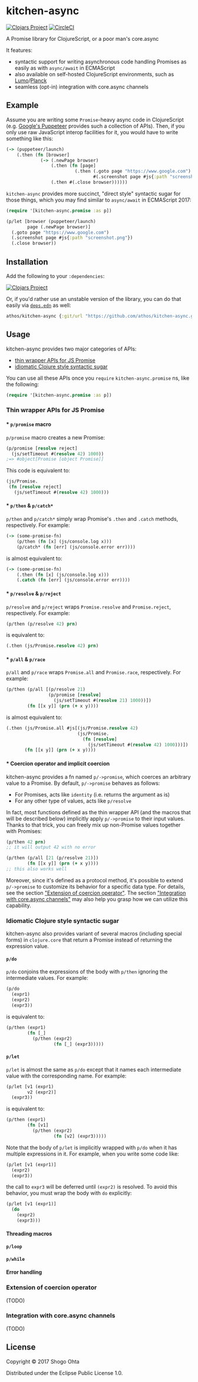 # kitchen-async
[![Clojars Project](https://img.shields.io/clojars/v/kitchen-async.svg)](https://clojars.org/kitchen-async)
[![CircleCI](https://circleci.com/gh/athos/kitchen-async.svg?style=shield)](https://circleci.com/gh/athos/kitchen-async)

A Promise library for ClojureScript, or a poor man's core.async

It features:
- syntactic support for writing asynchronous code handling Promises as easily as with `async/await` in ECMAScript
- also available on self-hosted ClojureScript environments, such as [Lumo](https://github.com/anmonteiro/lumo)/[Planck](https://github.com/mfikes/planck)
- seamless (opt-in) integration with core.async channels

## Example

Assume you are writing some `Promise`-heavy async code in ClojureScript (e.g. [Google's Puppeteer](https://github.com/GoogleChrome/puppeteer) provides such a collection of APIs). Then, if you only use raw JavaScript interop facilities for it, you would have to write something like this:

```clj
(-> (puppeteer/launch)
    (.then (fn [browser]
             (-> (.newPage browser)
                 (.then (fn [page]
                          (.then (.goto page "https://www.google.com")
                                 #(.screenshot page #js{:path "screenshot.png"}))))
                 (.then #(.close browser))))))
```

`kitchen-async` provides more succinct, "direct style" syntactic sugar for those things, which you may find similar to `async/await` in ECMAScript 2017:

```clj
(require '[kitchen-async.promise :as p])

(p/let [browser (puppeteer/launch)
        page (.newPage browser)]
  (.goto page "https://www.google.com")
  (.screenshot page #js{:path "screenshot.png"})
  (.close browser))
```

## Installation

Add the following to your `:dependencies`:

[![Clojars Project](https://clojars.org/kitchen-async/latest-version.svg)](https://clojars.org/kitchen-async)

Or, if you'd rather use an unstable version of the library, you can do that easily via [`deps.edn`](https://clojure.org/guides/deps_and_cli) as well:

```clj
athos/kitchen-async {:git/url "https://github.com/athos/kitchen-async.git" :sha <commit sha hash>}
```

## Usage

kitchen-async provides two major categories of APIs:
- [thin wrapper APIs for JS Promise](#thin-wrapper-apis-for-js-promise)
- [idiomatic Clojure style syntactic sugar](#idiomatic-clojure-style-syntactic-sugar)

You can use all these APIs once you `require` `kitchen-async.promise` ns, like the following:

```clj
(require '[kitchen-async.promise :as p])
```

### Thin wrapper APIs for JS Promise

#### * `p/promise` macro

`p/promise` macro creates a new Promise:

```clj
(p/promise [resolve reject]
  (js/setTimeout #(resolve 42) 1000))  
;=> #object[Promise [object Promise]]
```

This code is equivalent to:

```clj
(js/Promise. 
 (fn [resolve reject]
   (js/setTimeout #(resolve 42) 1000)))
```

#### * `p/then` & `p/catch*`

`p/then` and `p/catch*` simply wrap Promise's `.then` and `.catch` methods, respectively. For example:

```clj
(-> (some-promise-fn)
    (p/then (fn [x] (js/console.log x)))
    (p/catch* (fn [err] (js/console.error err))))
```

is almost equivalent to:

```clj
(-> (some-promise-fn)
    (.then (fn [x] (js/console.log x)))
    (.catch (fn [err] (js/console.error err))))
```

#### * `p/resolve` & `p/reject`

`p/resolve` and `p/reject` wraps `Promise.resolve` and `Promise.reject`, respectively. For example:

```clj
(p/then (p/resolve 42) prn)
```

is equivalent to:

```clj
(.then (js/Promise.resolve 42) prn)
```

#### * `p/all` & `p/race`

`p/all` and `p/race` wraps `Promise.all` and `Promise.race`, respectively. For example:

```clj
(p/then (p/all [(p/resolve 21)
                (p/promise [resolve]
                  (js/setTimeout #(resolve 21) 1000))])
        (fn [[x y]] (prn (+ x y))))
```

is almost equivalent to:

```clj
(.then (js/Promise.all #js[(js/Promise.resolve 42)
                           (js/Promise.
                             (fn [resolve]
                               (js/setTimeout #(resolve 42) 1000)))])
       (fn [[x y]] (prn (+ x y))))
```

#### * Coercion operator and implicit coercion

kitchen-async provides a fn named `p/->promise`, which coerces an arbitrary value to a Promise. By default, `p/->promise` behaves as follows:

- For Promises, acts like `identity` (i.e. returns the argument as is)
- For any other type of values, acts like `p/resolve`

In fact, most functions defined as the thin wrapper API (and the macros that will be described below) implicitly apply `p/->promise` to their input values. Thanks to that trick, you can freely mix up non-Promise values together with Promises:

```clj
(p/then 42 prn) 
;; it will output 42 with no error

(p/then (p/all [21 (p/resolve 21)])
        (fn [[x y]] (prn (+ x y))))
;; this also works well
```

Moreover, since it's defined as a protocol method, it's possible to extend `p/->promise` to customize its behavior for a specific data type. For details, see the section ["Extension of coercion operator"](#extension-of-coercion-operator). The section ["Integration with core.async channels"](#integration-with-coreasync-channels) may also help you grasp how we can utilize this capability.

### Idiomatic Clojure style syntactic sugar

kitchen-async also provides variant of several macros (including special forms) in `clojure.core` that return a Promise instead of returning the expression value.

#### `p/do`

`p/do` conjoins the expressions of the body with `p/then` ignoring the intermediate values. For example:

```clj
(p/do
  (expr1)
  (expr2)
  (expr3))
```

is equivalent to:

```clj
(p/then (expr1)
        (fn [_]
          (p/then (expr2)
                  (fn [_] (expr3)))))
```

#### `p/let`

`p/let` is almost the same as `p/do` except that it names each intermediate value with the corresponding name. For example:

```clj
(p/let [v1 (expr1)
        v2 (expr2)]
  (expr3))
```

is equivalent to:

```clj
(p/then (expr1)
        (fn [v1]
          (p/then (expr2)
                  (fn [v2] (expr3)))))
```

Note that the body of `p/let` is implicitly wrapped with `p/do` when it has multiple expressions in it. For example, when you write some code like:

```clj
(p/let [v1 (expr1)]
  (expr2)
  (expr3))
```

the call to `expr3` will be deferred until `(expr2)` is resolved. To avoid this behavior, you must wrap the body with `do` explicitly:

```clj
(p/let [v1 (expr1)]
  (do
    (expr2)
    (expr3)))
```

#### Threading macros
#### `p/loop`
#### `p/while`
#### Error handling

### Extension of coercion operator

(TODO)

### Integration with core.async channels

(TODO)

<!--

## Why not use core.async?

[`core.async`](https://github.com/clojure/core.async) also provides similar async functionalities to `kitchen-async` (and as you may know, it's more powerful in fact), while I believe there are still some rooms where `kitchen-async` shines, such as blah blah blah

-->

## License

Copyright © 2017 Shogo Ohta

Distributed under the Eclipse Public License 1.0.
